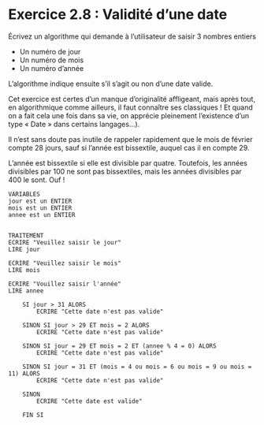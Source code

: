 # Exercice 2.8 : Validité d’une date

Écrivez un algorithme qui demande à l’utilisateur de saisir 3 nombres entiers

- Un numéro de jour
- Un numéro de mois
- Un numéro d’année

L’algorithme indique ensuite s’il s’agit ou non d’une date valide.

Cet exercice est certes d’un manque d’originalité affligeant, mais après tout, en algorithmique comme ailleurs, il faut connaître ses classiques ! Et quand on a fait cela une fois dans sa vie, on apprécie pleinement l’existence d’un type « Date » dans certains langages…).

Il n’est sans doute pas inutile de rappeler rapidement que le mois de février compte 28 jours, sauf si l’année est bissextile, auquel cas il en compte 29.

L’année est bissextile si elle est divisible par quatre. Toutefois, les années divisibles par 100 ne sont pas bissextiles, mais les années divisibles par 400 le sont. Ouf !

```
VARIABLES
jour est un ENTIER
mois est un ENTIER
annee est un ENTIER


TRAITEMENT
ECRIRE "Veuillez saisir le jour"
LIRE jour

ECRIRE "Veuillez saisir le mois"
LIRE mois

ECRIRE "Vouillez saisir l'année"
LIRE annee

	SI jour > 31 ALORS
		ECRIRE "Cette date n'est pas valide"
	
	SINON SI jour > 29 ET mois = 2 ALORS
		ECRIRE "Cette date n'est pas valide"
	
	SINON SI jour = 29 ET mois = 2 ET (annee % 4 = 0) ALORS
		ECRIRE "Cette date n'est pas valide"
	
	SINON SI jour = 31 ET (mois = 4 ou mois = 6 ou mois = 9 ou mois = 11) ALORS
		ECRIRE "Cette date n'est pas valide"
	
	SINON
		ECRIRE "Cette date est valide"
		
	FIN SI

```

